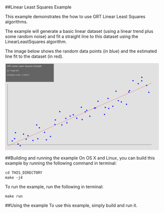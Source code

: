 ##Linear Least Squares Example

This example demonstrates the how to use GRT Linear Least Squares algorithms.  

The example will generate a basic linear dataset (using a linear trend plus some random noise) and fit a straight line to this dataset using the LinearLeastSquares algorithm.

The image below shows the random data points (in blue) and the estimated line fit to the dataset (in red).

![alt text](images/lls_1.png "Linear Least Squares Example")

##Building and running the example
On OS X and Linux, you can build this example by running the following command in terminal:

````
cd THIS_DIRECTORY
make -j4
````

To run the example, run the following in terminal:

````
make run
````

##Using the example
To use this example, simply build and run it.